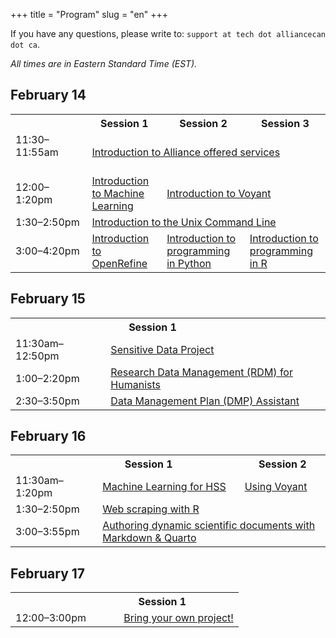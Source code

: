 +++
title = "Program"
slug = "en"
+++

If you have any questions, please write to: `support at tech dot alliancecan dot ca`.

*All times are in Eastern Standard Time (EST).*

## February 14

<table>
  <tr>
    <th></th>
    <th>Session 1</th>
    <th>Session 2</th>
    <th>Session 3</th>
  </tr>
  <tr>
    <td>11:30–11:55am &emsp;&emsp;&emsp;&emsp;&emsp;&emsp;</td>
    <td colspan="3"><a href="../intro">Introduction to Alliance offered services</a></td>
  </tr>
  <tr>
    <td>12:00–1:20pm</td>
    <td><a href="../mlintro">Introduction to Machine Learning</a></td>
    <td colspan="2"><a href="../voyant">Introduction to Voyant</a></td>
  </tr>
  <tr>
    <td>1:30–2:50pm</td>
    <td colspan="3"><a href="../unix">Introduction to the Unix Command Line</a></td>
  </tr>
  <tr>
    <td>3:00–4:20pm</td>
    <td><a href="../openrefine">Introduction to OpenRefine</a></td>
    <td><a href="../python">Introduction to programming in Python</a></td>
    <td><a href="../r">Introduction to programming in R</a></td>
  </tr>
</table>

## February 15

<table>
  <tr>
    <th></th>
    <th><div style="float:left;width:40%;">Session 1</div></th>
  </tr>
  <tr>
    <td>11:30am–12:50pm</td>
    <td colspan="3"><a href="../sensitive">Sensitive Data Project</a></td>
  </tr>
  <tr>
    <td>1:00–2:20pm</td>
    <td colspan="3"><a href="../rdm">Research Data Management (RDM) for Humanists</a></td>
  </tr>
  <tr>
    <td>2:30–3:50pm</td>
    <td colspan="3"><a href="../dmp">Data Management Plan (DMP) Assistant</a></td>
  </tr>
</table>

## February 16

<table>
  <tr>
    <th></th>
    <th><div style="float:left;width:70%;">Session 1</div></th>
    <th>Session 2</th>
  </tr>
  <tr>
    <td>11:30am–1:20pm &emsp;</td>
    <td><a href="../mlhss">Machine Learning for HSS</a></td>
    <td colspan="2"><a href="../usingvoyant">Using Voyant</a></td>
  </tr>
  <tr>
    <td>1:30–2:50pm</td>
    <td colspan="3"><a href="../webscraping">Web scraping with R</a></td>
  </tr>
  <tr>
    <td>3:00–3:55pm</td>
    <td colspan="3"><a href="../quarto">Authoring dynamic scientific documents with Markdown & Quarto</a></td>
  </tr>
</table>

## February 17

<table>
  <tr>
    <th></th>
    <th><div style="float:left;width:70%;">Session 1</div></th>
  </tr>
  <tr>
    <td>12:00–3:00pm &emsp;&emsp;&ensp;</td>
    <td colspan="3"><a href="../project">Bring your own project!</a></td>
  </tr>
</table>
